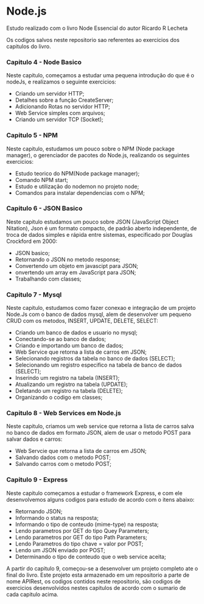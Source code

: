 # Node.js

<p>Estudo realizado com o livro Node Essencial do autor Ricardo R Lecheta

Os codigos salvos neste repositorio sao referentes ao exercicios dos capitulos do livro.
</p>

<h3>Capitulo 4 - Node Basico</h3>

<p>Neste capitulo, começamos a estudar uma pequena introdução do que é o nodeJs, e realizamos o seguinte exercicios: 

  <ul>
    <li>Criando um servidor HTTP;</li>
    <li>Detalhes sobre a função CreateServer;</li>
    <li>Adicionando Rotas no servidor HTTP;</li>
    <li>Web Service simples com arquivos;</li>
    <li>Criando um servidor TCP (Socket);</li>
  </ul>
</p>

<h3>Capitulo 5 - NPM</h3>

<p>Neste capitulo, estudamos um pouco sobre o NPM (Node package manager), o gerenciador de pacotes do Node.js, realizando os seguintes exercicios:
  
   <ul>
    <li>Estudo teorico do NPM(Node package manager);</li>
    <li>Comando NPM start;</li>
    <li>Estudo e utilização do nodemon no projeto node;</li>
    <li>Comandos para instalar dependencias com o NPM;</li>
  </ul>
</p>


<h3>Capitulo 6 - JSON Basico</h3>

<p>Neste capitulo estudamos um pouco sobre JSON (JavaScript Object Nitation), Json é um formato compacto, de padrão aberto independente, de troca de dados simples e rápida entre sistemas, especificado por Douglas Crockford em 2000:</p>

 <ul>
    <li>JSON basico;</li>
    <li>Retornando o JSON no metodo response;</li>
    <li>Convertendo um objeto em javascipt para JSON;</li>
    <li>onvertendo um array em JavaScript para JSON;</li>
    <li>Trabalhando com classes;</li>
 </ul>
 
 <h3>Capitulo 7 - Mysql</h3>
 
 <p>Neste capitulo, estudamos como fazer conexao e integração de um projeto Node.Js com o banco de dados mysql, alem de desenvolver um pequeno CRUD com os metodos, INSERT, UPDATE, DELETE, SELECT:</p>

 <ul>
    <li>Criando um banco de dados e usuario no mysql;</li>
    <li>Conectando-se ao banco de dados;</li>
    <li>Criando e importando um banco de dados;</li>
    <li>Web Service que retorna a lista de carros em JSON;</li>
    <li>Selecionando registros da tabela no banco de dados (SELECT);</li>
    <li>Selecionando um registro especifico na tabela de banco de dados (SELECT);</li>
    <li>Inserindo um registro na tabela (INSERT);</li>
    <li>Atualizando um registro na tabela (UPDATE);</li>
    <li>Deletando um registro na tabela (DELETE);</li>
    <li>Organizando o codigo em classes;</li>
 </ul>

 <h3>Capitulo 8 - Web Services em Node.js</h3>
 
 <p>Neste capitulo, criamos um web service que retorna a lista de carros salva no banco de dados em formato JSON, alem de usar o metodo POST para salvar dados e carros: </p>
 
  <ul>
    <li>Web Servcie que retorna a lista de carros em JSON;</li>
    <li>Salvando dados com o metodo POST;</li>
    <li>Salvando carros com o metodo POST;</li>
 </ul>
 
 <h3>Capitulo 9 - Express</h3>
 
  <p>Neste capitulo começamos a estudar o framework Express, e com ele desenvolvemos alguns codigos para estudo de acordo com o itens abaixo: </p>

  <ul>
    <li>Retornando JSON;</li>
    <li>Informando o status na resposta;</li>
    <li>Informando o tipo de conteudo (mime-type) na resposta;</li>
    <li>Lendo parametros por GET do tipo Quey Parameters;</li>
    <li>Lendo parametros por GET do tipo Path Parameters;</li>
    <li>Lendo Parametros do tipo chave = valor por POST;</li>
    <li>Lendo um JSON enviado por POST;</li>
    <li>Determinando o tipo de conteudo que o web service aceita;</li>
 </ul>

<p>A partir do capitulo 9, começou-se a desenvolver um projeto completo ate o final do livro. Este projeto esta armazenado em um repositorio a parte de nome APIRest, os codigos contidos neste repositorio, são codigos de exercicios desenvolvidos nestes capitulos de acordo com o sumario de cada capitulo acima.</p>
